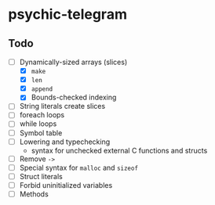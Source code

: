 # psychic-telegram

## Todo

- [ ] Dynamically-sized arrays (slices)
  - [x] `make`
  - [x] `len`
  - [x] `append`
  - [x] Bounds-checked indexing
- [ ] String literals create slices
- [ ] foreach loops
- [ ] while loops
- [ ] Symbol table
- [ ] Lowering and typechecking
  - syntax for unchecked external C functions and structs
- [ ] Remove `->`
- [ ] Special syntax for `malloc` and `sizeof`
- [ ] Struct literals
- [ ] Forbid uninitialized variables
- [ ] Methods
